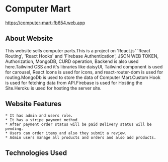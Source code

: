 # Computer Mart

 https://computer-mart-fb654.web.app 




 ## About Website
 This website sells computer parts.This is a project on 'React.js' 'React Routing', 'React Hooks' and 'Firebase Authentication', JSON WEB TOKEN, Authorization, MongoDB, CURD operation, Backend is also used here.Tailwind CSS and it's libraries like daisyUI, Tailwind component is used for carousel, React Icons is used for icons, and react-router-dom is used for routing.MongoDb is used to store the data of Computer Mart.Custom Hook is used for fetching data from API.Firebase is used for Hosting the Site.Heroku is used for hosting the server site. 






 ## Website Features
    * It has admin and users role. 
    * It has a stripe payment method
    * After payment order status will be paid Delivery status will be pending.
    * Users can order items and also they submit a review.
    * Admin users manage all products and orders and also add products. 




## Technologies Used